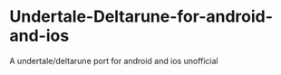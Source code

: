 # Undertale-Deltarune-for-android-and-ios
A undertale/deltarune port for android and ios unofficial 
